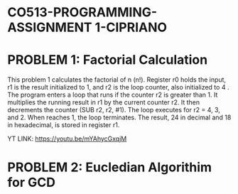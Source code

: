# CO513-PROGRAMMING-ASSIGNMENT 1-CIPRIANO

# PROBLEM 1: Factorial Calculation

This problem 1 calculates the factorial of n (n!).
Register r0 holds the input, r1 is the result initialized to 1, and r2 is the loop counter, also initialized to 4 .
The program enters a loop that runs if the counter r2 is greater than 1.
It multiplies the running result in r1 by the current counter r2.
It then decrements the counter (SUB r2, r2, #1).
The loop executes for r2 = 4, 3, and 2. When reaches 1, the loop terminates. The result, 24 in decimal and 18 in hexadecimal, is stored in register r1.

YT LINK: https://youtu.be/mYAhycGxqjM

# PROBLEM 2: Eucledian Algorithim for GCD

